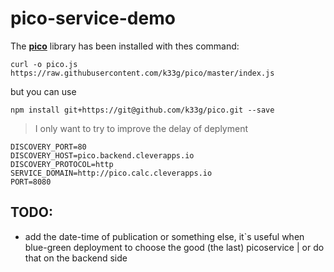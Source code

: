 # pico-service-demo

The [**pico**](https://github.com/k33g/pico) library has been installed with thes command:

```shell
curl -o pico.js https://raw.githubusercontent.com/k33g/pico/master/index.js
```
but you can use 
```shell
npm install git+https://git@github.com/k33g/pico.git --save
```

> I only want to try to improve the delay of deplyment


```
DISCOVERY_PORT=80
DISCOVERY_HOST=pico.backend.cleverapps.io
DISCOVERY_PROTOCOL=http
SERVICE_DOMAIN=http://pico.calc.cleverapps.io
PORT=8080
```

## TODO:

- add the date-time of publication or something else, it`s useful when blue-green deployment to choose the good (the last) picoservice | or do that on the backend side